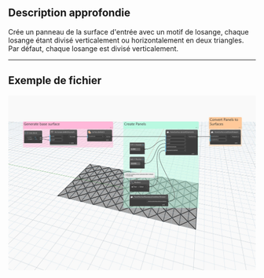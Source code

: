 ## Description approfondie
Crée un panneau de la surface d&apos;entrée avec un motif de losange, chaque losange étant divisé verticalement ou horizontalement en deux triangles. Par défaut, chaque losange est divisé verticalement.
___
## Exemple de fichier

![BySplitDiamonds](./Autodesk.DesignScript.Geometry.PanelSurface.BySplitDiamonds_img.jpg)
